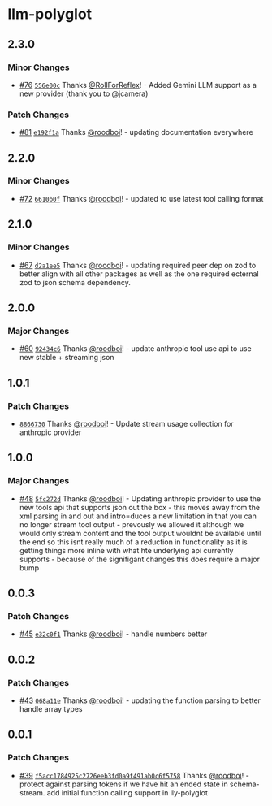 # llm-polyglot

## 2.3.0

### Minor Changes

- [#76](https://github.com/hack-dance/island-ai/pull/76) [`556e00c`](https://github.com/hack-dance/island-ai/commit/556e00c503315c486f62bf2d6ff2a6afdf08a2f1) Thanks [@RollForReflex](https://github.com/RollForReflex)! - Added Gemini LLM support as a new provider (thank you to @jcamera)

### Patch Changes

- [#81](https://github.com/hack-dance/island-ai/pull/81) [`e192f1a`](https://github.com/hack-dance/island-ai/commit/e192f1a440b60f88f9f6982013ce6785a1e3eb9d) Thanks [@roodboi](https://github.com/roodboi)! - updating documentation everywhere

## 2.2.0

### Minor Changes

- [#72](https://github.com/hack-dance/island-ai/pull/72) [`6610b0f`](https://github.com/hack-dance/island-ai/commit/6610b0ff1ffd783a59508ebddf91a8745b573ed2) Thanks [@roodboi](https://github.com/roodboi)! - updated to use latest tool calling format

## 2.1.0

### Minor Changes

- [#67](https://github.com/hack-dance/island-ai/pull/67) [`d2a1ee5`](https://github.com/hack-dance/island-ai/commit/d2a1ee5f04e5f95f0755c3ad39766573b29962ca) Thanks [@roodboi](https://github.com/roodboi)! - updating required peer dep on zod to better align with all other packages as well as the one required ecternal zod to json schema dependency.

## 2.0.0

### Major Changes

- [#60](https://github.com/hack-dance/island-ai/pull/60) [`92434c6`](https://github.com/hack-dance/island-ai/commit/92434c62a3dcf53f073ccbbc56abea8e652f201d) Thanks [@roodboi](https://github.com/roodboi)! - update anthropic tool use api to use new stable + streaming json

## 1.0.1

### Patch Changes

- [`8866730`](https://github.com/hack-dance/island-ai/commit/8866730aa7f59cdaa9b9671563966ab79ca43a7a) Thanks [@roodboi](https://github.com/roodboi)! - Update stream usage collection for anthropic provider

## 1.0.0

### Major Changes

- [#48](https://github.com/hack-dance/island-ai/pull/48) [`5fc272d`](https://github.com/hack-dance/island-ai/commit/5fc272d12f7dafb8af3dce04ee400e75203665f4) Thanks [@roodboi](https://github.com/roodboi)! - Updating anthropic provider to use the new tools api that supports json out the box - this moves away from the xml parsing in and out and intro=duces a new limitation in that you can no longer stream tool output - prevously we allowed it although we would only stream content and the tool output wouldnt be available until the end so this isnt really much of a reduction in functionality as it is getting things more inline with what hte underlying api currently supports - because of the signifigant changes this does require a major bump

## 0.0.3

### Patch Changes

- [#45](https://github.com/hack-dance/island-ai/pull/45) [`e32c0f1`](https://github.com/hack-dance/island-ai/commit/e32c0f10e37b9e11f2792d9ad6f11c9b3facefeb) Thanks [@roodboi](https://github.com/roodboi)! - handle numbers better

## 0.0.2

### Patch Changes

- [#43](https://github.com/hack-dance/island-ai/pull/43) [`068a11e`](https://github.com/hack-dance/island-ai/commit/068a11e4aa80ed9849617fe094474687df79fc0b) Thanks [@roodboi](https://github.com/roodboi)! - updating the function parsing to better handle array types

## 0.0.1

### Patch Changes

- [#39](https://github.com/hack-dance/island-ai/pull/39) [`f5acc1784925c2726eeb3fd0a9f491ab0c6f5758`](https://github.com/hack-dance/island-ai/commit/f5acc1784925c2726eeb3fd0a9f491ab0c6f5758) Thanks [@roodboi](https://github.com/roodboi)! - protect against parsing tokens if we have hit an ended state in schema-stream. add initial function calling support in lly-polyglot
